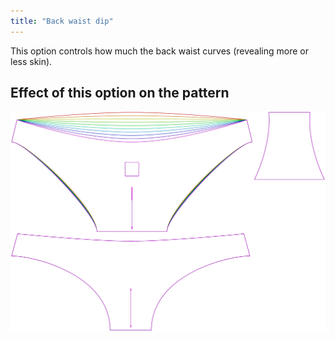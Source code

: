 ```yaml
---
title: "Back waist dip"
---
```


This option controls how much the back waist curves (revealing more or less skin).



## Effect of this option on the pattern
![This image shows the effect of this option by superimposing several variants that have a different value for this option](unice_backdip_sample.svg "Effect of this option on the pattern")

